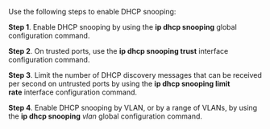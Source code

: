 Use the following steps to enable DHCP snooping:

**Step 1**. Enable DHCP snooping by using the **ip dhcp snooping** global configuration command.

**Step 2**. On trusted ports, use the **ip dhcp snooping trust** interface configuration command.

**Step 3**. Limit the number of DHCP discovery messages that can be received per second on untrusted ports by using the **ip dhcp snooping limit rate** interface configuration command.

**Step 4**. Enable DHCP snooping by VLAN, or by a range of VLANs, by using the **ip dhcp snooping** _vlan_ global configuration command.